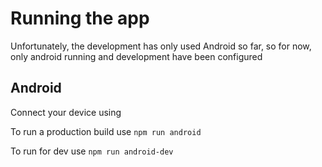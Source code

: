 # Running the app

Unfortunately, the development has only used Android so far,
so for now, only android running and development have been
configured

## Android

Connect your device using

To run a production build use `npm run android`

To run for dev use `npm run android-dev`